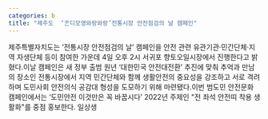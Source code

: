 ```yaml
---
categories: b
title: "제주도  ‘ᄒᆞᆫ디모영와랑와랑’전통시장 안전점검의 날 캠페인"
---
```

제주특별자치도는 ‘전통시장 안전점검의 날’ 캠페인을 안전 관련 유관기관·민간단체·지역 자생단체 등이 참여한 가운데 4일 오후 2시 서귀포 향토오일시장에서 진행한다고 밝혔다.이날 캠페인은 새 정부 출범 원년 ‘대한민국 안전대전환’ 추진에 맞춰 추억과 만남의 장소인 전통시장에서 지역 민간단체와 함께 생활안전의 중요성을 강조하고 서로 격려하며 도민사회 안전의식 공감대 형성을 도모하기 위해 마련됐다.이번 범도민 안전문화 캠페인에서는 ‘도민안전 이것만은 꼭 바꿉시다’ 2022년 주제인 "전 좌석 안전띠 착용 생활화"를 중점 홍보한다. 일상생